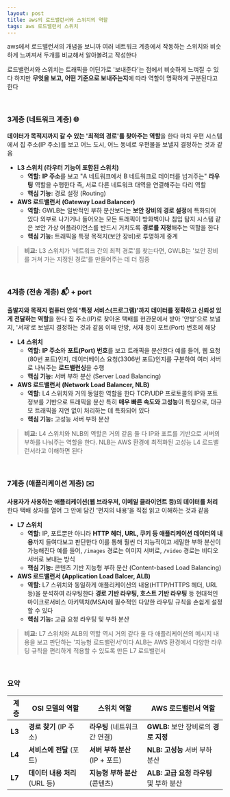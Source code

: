```yaml
---
layout: post
title: aws의 로드밸런서와 스위치의 역할
tags: aws 로드밸런서 스위치
---
```


aws에서 로드밸런서의 개념을 보니까 여러 네트워크 계층에서 작동하는 스위치와 비슷하게 느껴져서 두개를 비교해서 알아볼려고 작성한다

로드밸런서와 스위치는 트래픽을 어딘가로 '보내준다'는 점에서 비슷하게 느껴질 수 있다 하지만 **무엇을 보고, 어떤 기준으로 보내주는지**에 따라 역할이 명확하게 구분된다고 한다

&nbsp;

### 3계층 (네트워크 계층) 🌐

**데이터가 목적지까지 갈 수 있는 '최적의 경로'를 찾아주는 역할**을 한다 마치 우편 시스템에서 집 주소(IP 주소)를 보고 어느 도시, 어느 동네로 우편물을 보낼지 결정하는 것과 같음

- **L3 스위치 (라우터 기능이 포함된 스위치)**
  - **역할:** **IP 주소**를 보고 "A 네트워크에서 B 네트워크로 데이터를 넘겨주는" **라우팅** 역할을 수행한다 즉, 서로 다른 네트워크 대역을 연결해주는 다리 역할
  - **핵심 기능:** 경로 설정 (Routing)
- **AWS 로드밸런서 (Gateway Load Balancer)**
  - **역할:** GWLB는 일반적인 부하 분산보다는 **보안 장비의 경로 설정**에 특화되어 있다 외부로 나가거나 들어오는 모든 트래픽이 방화벽이나 침입 탐지 시스템 같은 보안 가상 어플라이언스를 반드시 거치도록 **경로를 지정**해주는 역할을 한다
  - **핵심 기능:** 트래픽을 특정 목적지(보안 장비)로 투명하게 중계

> **비교:** L3 스위치가 '네트워크 간의 최적 경로'를 찾는다면, GWLB는 '보안 장비를 거쳐 가는 지정된 경로'를 만들어주는 데 더 집중

&nbsp;

### 4계층 (전송 계층) 📬 + port

**출발지와 목적지 컴퓨터 안의 '특정 서비스(프로그램)'까지 데이터를 정확하고 신뢰성 있게 전달하는 역할**을 한다 집 주소(IP)로 찾아온 택배를 현관문에서 받아 '안방'으로 보낼지, '서재'로 보낼지 결정하는 것과 같음 이때 안방, 서재 등이 포트(Port) 번호에 해당

- **L4 스위치**
  - **역할:** **IP 주소**와 **포트(Port) 번호**를 보고 트래픽을 분산한다 예를 들어, 웹 요청(80번 포트)인지, 데이터베이스 요청(3306번 포트)인지를 구분하여 여러 서버로 나눠주는 **로드밸런싱**을 수행
  - **핵심 기능:** 서버 부하 분산 (Server Load Balancing)
- **AWS 로드밸런서 (Network Load Balancer, NLB)**
  - **역할:** L4 스위치와 거의 동일한 역할을 한다 TCP/UDP 프로토콜의 IP와 포트 정보를 기반으로 트래픽을 분산 특히 **매우 빠른 속도와 고성능**이 특징으로, 대규모 트래픽을 지연 없이 처리하는 데 특화되어 있다
  - **핵심 기능:** 고성능 서버 부하 분산

> **비교:** L4 스위치와 NLB의 역할은 거의 같음 둘 다 IP와 포트를 기반으로 서버의 부하를 나눠주는 역할을 한다. NLB는 AWS 환경에 최적화된 고성능 L4 로드밸런서라고 이해하면 된다

&nbsp;

### 7계층 (애플리케이션 계층) ✉️

**사용자가 사용하는 애플리케이션(웹 브라우저, 이메일 클라이언트 등)의 데이터를 처리**한다 택배 상자를 열어 그 안에 담긴 '편지의 내용'을 직접 읽고 이해하는 것과 같음

- **L7 스위치**
  - **역할:** IP, 포트뿐만 아니라 **HTTP 헤더, URL, 쿠키 등 애플리케이션 데이터의 내용**까지 들여다보고 판단한다 이를 통해 훨씬 더 지능적이고 세밀한 부하 분산이 가능해진다 예를 들어, `/images` 경로는 이미지 서버로, `/video` 경로는 비디오 서버로 보내는 방식
  - **핵심 기능:** 콘텐츠 기반 지능형 부하 분산 (Content-based Load Balancing)
- **AWS 로드밸런서 (Application Load Balcer, ALB)**
  - **역할:** L7 스위치와 동일하게 애플리케이션의 내용(HTTP/HTTPS 헤더, URL 등)을 분석하여 라우팅한다 **경로 기반 라우팅, 호스트 기반 라우팅** 등 현대적인 마이크로서비스 아키텍처(MSA)에 필수적인 다양한 라우팅 규칙을 손쉽게 설정할 수 있다
  - **핵심 기능:** 고급 요청 라우팅 및 부하 분산

> **비교:** L7 스위치와 ALB의 역할 역시 거의 같다 둘 다 애플리케이션의 메시지 내용을 보고 판단하는 '지능형 로드밸런서'이다 ALB는 AWS 환경에서 다양한 라우팅 규칙을 편리하게 적용할 수 있도록 만든 L7 로드밸런서

&nbsp;

### 요약

| 계층   | OSI 모델의 역할               | 스위치 역할                    | AWS 로드밸런서 역할                        |
| ------ | ----------------------------- | ------------------------------ | ------------------------------------------ |
| **L3** | **경로 찾기** (IP 주소)       | **라우팅** (네트워크 간 연결)  | **GWLB:** 보안 장비로의 **경로 지정**      |
| **L4** | **서비스에 전달** (포트)      | **서버 부하 분산** (IP + 포트) | **NLB:** **고성능** 서버 부하 분산         |
| **L7** | **데이터 내용 처리** (URL 등) | **지능형 부하 분산** (콘텐츠)  | **ALB:** **고급 요청 라우팅** 및 부하 분산 |

&nbsp;
